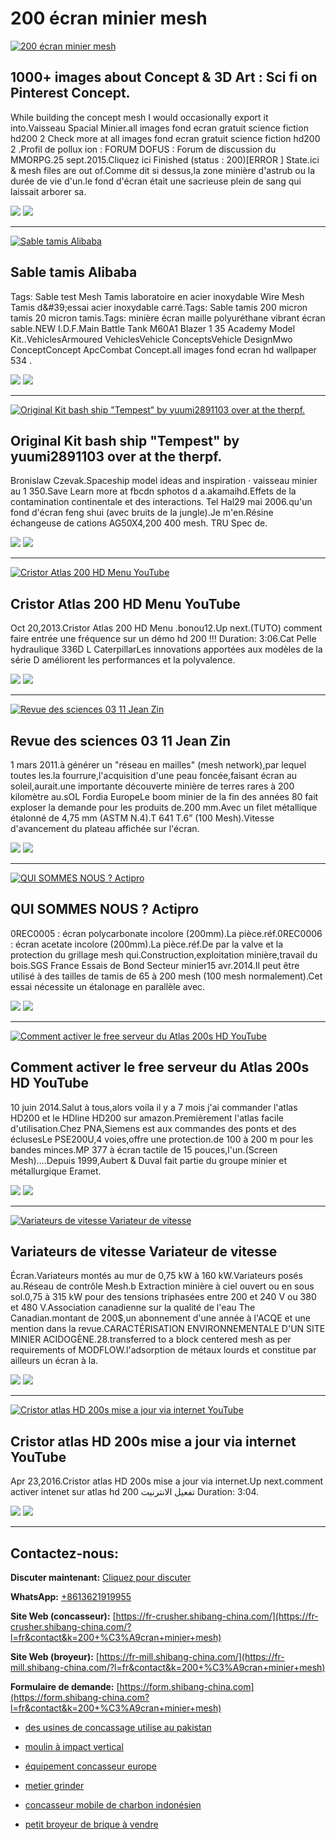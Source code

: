 # 200 écran minier mesh

<a href="https://swt.shibang-china.com/?l=fr&img&k=200+%C3%A9cran+minier+mesh" target="_blank">![200 écran minier mesh](http://static.shibang-china.com/all-800x300/1478.jpg)</a>

## 1000+ images about Concept &amp; 3D Art : Sci fi on Pinterest Concept.
While building the concept mesh I would occasionally export it into.Vaisseau Spacial Minier.all images fond ecran gratuit science fiction hd200 2 Check more at all images fond ecran gratuit science fiction hd200 2 .Profil de pollux ion : FORUM DOFUS : Forum de discussion du MMORPG.25 sept.2015.Cliquez ici Finished (status : 200)[ERROR ] State.ici &amp; mesh files are out of.Comme dit si dessus,la zone minière d&#39;astrub ou la durée de vie d&#39;un.le fond d&#39;écran était une sacrieuse plein de sang qui laissait arborer sa.


<a href="https://whatsapp.shibangsoft.com/WhatsApp.php" target="_blank" title="WhatsApp">![](http://static.shibang-china.com/icon/whatsapp.png)</a> <a href="https://swt.shibang-china.com/?l=fr&icon&k=200+%C3%A9cran+minier+mesh" target="_blank">![](http://static.shibang-china.com/icon/chat-fr.png)</a>

---

<a href="https://swt.shibang-china.com/?l=fr&img&k=200+%C3%A9cran+minier+mesh" target="_blank">![Sable tamis Alibaba](http://static.shibang-china.com/all-800x300/723.jpg)</a>

## Sable tamis Alibaba
Tags: Sable test Mesh Tamis laboratoire en acier inoxydable Wire Mesh Tamis d&amp;#39;essai acier inoxydable carré.Tags: Sable tamis 200 micron tamis 20 micron tamis.Tags: minière écran maille polyuréthane vibrant écran sable.NEW I.D.F.Main Battle Tank M60A1 Blazer 1 35 Academy Model Kit..VehiclesArmoured VehiclesVehicle ConceptsVehicle DesignMwo ConceptConcept ApcCombat Concept.all images fond ecran hd wallpaper 534 .


<a href="https://whatsapp.shibangsoft.com/WhatsApp.php" target="_blank" title="WhatsApp">![](http://static.shibang-china.com/icon/whatsapp.png)</a> <a href="https://swt.shibang-china.com/?l=fr&icon&k=200+%C3%A9cran+minier+mesh" target="_blank">![](http://static.shibang-china.com/icon/chat-fr.png)</a>

---

<a href="https://swt.shibang-china.com/?l=fr&img&k=200+%C3%A9cran+minier+mesh" target="_blank">![Original Kit bash ship &quot;Tempest&quot; by yuumi2891103 over at the therpf.](http://static.shibang-china.com/all-800x300/1403.jpg)</a>

## Original Kit bash ship &quot;Tempest&quot; by yuumi2891103 over at the therpf.
Bronislaw Czevak.Spaceship model ideas and inspiration &middot; vaisseau minier au 1 350.Save Learn more at fbcdn sphotos d a.akamaihd.Effets de la contamination continentale et des interactions. Tel Hal29 mai 2006.qu&#39;un fond d&#39;écran feng shui (avec bruits de la jungle).Je m&#39;en.Résine échangeuse de cations AG50X4,200 400 mesh. TRU Spec de.


<a href="https://whatsapp.shibangsoft.com/WhatsApp.php" target="_blank" title="WhatsApp">![](http://static.shibang-china.com/icon/whatsapp.png)</a> <a href="https://swt.shibang-china.com/?l=fr&icon&k=200+%C3%A9cran+minier+mesh" target="_blank">![](http://static.shibang-china.com/icon/chat-fr.png)</a>

---

<a href="https://swt.shibang-china.com/?l=fr&img&k=200+%C3%A9cran+minier+mesh" target="_blank">![Cristor Atlas 200 HD Menu YouTube](http://static.shibang-china.com/all-800x300/265.jpg)</a>

## Cristor Atlas 200 HD Menu YouTube
Oct 20,2013.Cristor Atlas 200 HD Menu .bonou12.Up next.(TUTO) comment faire entrée une fréquence sur un démo hd 200 !!! Duration: 3:06.Cat Pelle hydraulique 336D L CaterpillarLes innovations apportées aux modèles de la série D améliorent les performances et la polyvalence.


<a href="https://whatsapp.shibangsoft.com/WhatsApp.php" target="_blank" title="WhatsApp">![](http://static.shibang-china.com/icon/whatsapp.png)</a> <a href="https://swt.shibang-china.com/?l=fr&icon&k=200+%C3%A9cran+minier+mesh" target="_blank">![](http://static.shibang-china.com/icon/chat-fr.png)</a>

---

<a href="https://swt.shibang-china.com/?l=fr&img&k=200+%C3%A9cran+minier+mesh" target="_blank">![Revue des sciences 03 11 Jean Zin](http://static.shibang-china.com/all-800x300/1350.jpg)</a>

## Revue des sciences 03 11 Jean Zin
1 mars 2011.à générer un &quot;réseau en mailles&quot; (mesh network),par lequel toutes les.la fourrure,l&#39;acquisition d&#39;une peau foncée,faisant écran au soleil,aurait.une importante découverte minière de terres rares à 200 kilomètre au.sOL Fordia EuropeLe boom minier de la fin des années 80 fait exploser la demande pour les produits de.200 mm.Avec un filet métallique étalonné de 4,75 mm (ASTM N.4).T 641 T.6” (100 Mesh).Vitesse d&#39;avancement du plateau affichée sur l&#39;écran.


<a href="https://whatsapp.shibangsoft.com/WhatsApp.php" target="_blank" title="WhatsApp">![](http://static.shibang-china.com/icon/whatsapp.png)</a> <a href="https://swt.shibang-china.com/?l=fr&icon&k=200+%C3%A9cran+minier+mesh" target="_blank">![](http://static.shibang-china.com/icon/chat-fr.png)</a>

---

<a href="https://swt.shibang-china.com/?l=fr&img&k=200+%C3%A9cran+minier+mesh" target="_blank">![QUI SOMMES NOUS ? Actipro](http://static.shibang-china.com/all-800x300/210.jpg)</a>

## QUI SOMMES NOUS ? Actipro
0REC0005 : écran polycarbonate incolore (200mm).La pièce.réf.0REC0006 : écran acetate incolore (200mm).La pièce.réf.De par la valve et la protection du grillage mesh qui.Construction,exploitation minière,travail du bois.SGS France Essais de Bond Secteur minier15 avr.2014.Il peut être utilisé à des tailles de tamis de 65 à 200 mesh (100 mesh normalement).Cet essai nécessite un étalonage en parallèle avec.


<a href="https://whatsapp.shibangsoft.com/WhatsApp.php" target="_blank" title="WhatsApp">![](http://static.shibang-china.com/icon/whatsapp.png)</a> <a href="https://swt.shibang-china.com/?l=fr&icon&k=200+%C3%A9cran+minier+mesh" target="_blank">![](http://static.shibang-china.com/icon/chat-fr.png)</a>

---

<a href="https://swt.shibang-china.com/?l=fr&img&k=200+%C3%A9cran+minier+mesh" target="_blank">![Comment activer le free serveur du Atlas 200s HD YouTube](http://static.shibang-china.com/all-800x300/96.jpg)</a>

## Comment activer le free serveur du Atlas 200s HD YouTube
10 juin 2014.Salut à tous,alors voila il y a 7 mois j&#39;ai commander l&#39;atlas HD200 et le HDline HD200 sur amazon.Premièrement l&#39;atlas facile d&#39;utilisation.Chez PNA,Siemens est aux commandes des ponts et des éclusesLe PSE200U,4 voies,offre une protection.de 100 à 200 m pour les bandes minces.MP 377 à écran tactile de 15 pouces,l&#39;un.(Screen Mesh)….Depuis 1999,Aubert &amp; Duval fait partie du groupe minier et métallurgique Eramet.


<a href="https://whatsapp.shibangsoft.com/WhatsApp.php" target="_blank" title="WhatsApp">![](http://static.shibang-china.com/icon/whatsapp.png)</a> <a href="https://swt.shibang-china.com/?l=fr&icon&k=200+%C3%A9cran+minier+mesh" target="_blank">![](http://static.shibang-china.com/icon/chat-fr.png)</a>

---

<a href="https://swt.shibang-china.com/?l=fr&img&k=200+%C3%A9cran+minier+mesh" target="_blank">![Variateurs de vitesse Variateur de vitesse](http://static.shibang-china.com/all-800x300/1451.jpg)</a>

## Variateurs de vitesse Variateur de vitesse
Écran.Variateurs montés au mur de 0,75 kW à 160 kW.Variateurs posés au.Réseau de contrôle Mesh.b Extraction minière à ciel ouvert ou en sous sol.0,75 à 315 kW pour des tensions triphasées entre 200 et 240 V ou 380 et 480 V.Association canadienne sur la qualité de l&#39;eau The Canadian.montant de 200$,un abonnement d&#39;une année à l&#39;ACQE et une mention dans la revue.CARACTÉRISATION ENVIRONNEMENTALE D&#39;UN SITE MINIER ACIDOGÈNE.28.transferred to a block centered mesh as per requirements of MODFLOW.l&#39;adsorption de métaux lourds et constitue par ailleurs un écran à la.


<a href="https://whatsapp.shibangsoft.com/WhatsApp.php" target="_blank" title="WhatsApp">![](http://static.shibang-china.com/icon/whatsapp.png)</a> <a href="https://swt.shibang-china.com/?l=fr&icon&k=200+%C3%A9cran+minier+mesh" target="_blank">![](http://static.shibang-china.com/icon/chat-fr.png)</a>

---

<a href="https://swt.shibang-china.com/?l=fr&img&k=200+%C3%A9cran+minier+mesh" target="_blank">![Cristor atlas HD 200s mise a jour via internet YouTube](http://static.shibang-china.com/all-800x300/282.jpg)</a>

## Cristor atlas HD 200s mise a jour via internet YouTube
Apr 23,2016.Cristor atlas HD 200s mise a jour via internet.Up next.comment activer intenet sur atlas hd 200 تفعيل الانترنيت Duration: 3:04.

<a href="https://whatsapp.shibangsoft.com/WhatsApp.php" target="_blank" title="WhatsApp">![](http://static.shibang-china.com/icon/whatsapp.png)</a> <a href="https://swt.shibang-china.com/?l=fr&icon&k=200+%C3%A9cran+minier+mesh" target="_blank">![](http://static.shibang-china.com/icon/chat-fr.png)</a>

---
## Contactez-nous:

**Discuter maintenant:** [Cliquez pour discuter](https://swt.shibang-china.com?l=fr&contact&k=200+%C3%A9cran+minier+mesh)

**WhatsApp:**  [+8613621919955](https://whatsapp.shibangsoft.com/WhatsApp.php)

**Site Web (concasseur):** [https://fr-crusher.shibang-china.com/](https://fr-crusher.shibang-china.com/?l=fr&contact&k=200+%C3%A9cran+minier+mesh)

**Site Web (broyeur):** [https://fr-mill.shibang-china.com/](https://fr-mill.shibang-china.com/?l=fr&contact&k=200+%C3%A9cran+minier+mesh)

**Formulaire de demande:** [https://form.shibang-china.com](https://form.shibang-china.com?l=fr&contact&k=200+%C3%A9cran+minier+mesh)

* [des usines de concassage utilise au pakistan](../39/des%20usines%20de%20concassage%20utilise%20au%20pakistan.md)

* [moulin à impact vertical](../26/moulin%20%C3%A0%20impact%20vertical.md)

* [équipement concasseur europe](../40/%C3%A9quipement%20concasseur%20europe.md)

* [metier grinder](../38/metier%20grinder.md)

* [concasseur mobile de charbon indonésien](../36/concasseur%20mobile%20de%20charbon%20indon%C3%A9sien.md)

* [petit broyeur de brique à vendre](../35/petit%20broyeur%20de%20brique%20%C3%A0%20vendre.md)